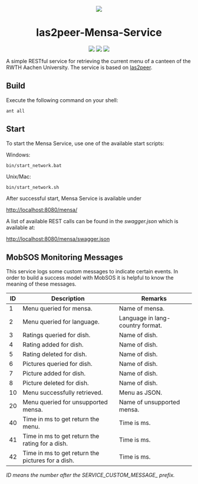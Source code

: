 <p align="center">
  <img src="https://raw.githubusercontent.com/rwth-acis/las2peer/master/img/logo/bitmap/las2peer-logo-128x128.png" />
</p>
<h1 align="center">las2peer-Mensa-Service</h1>
<p align="center">
  <a href="https://travis-ci.org/rwth-acis/las2peer-Mensa-Service" alt="Travis Build Status">
        <img src="https://travis-ci.org/rwth-acis/las2peer-Mensa-Service.svg?branch=master" /></a>
  <a href="https://codecov.io/gh/rwth-acis/las2peer-Mensa-Service" alt="Code Coverage">
        <img src="https://codecov.io/gh/rwth-acis/las2peer-Mensa-Service/branch/master/graph/badge.svg" /></a>
  <a href="https://libraries.io/github/rwth-acis/las2peer-contact-service" alt="Dependencies">
        <img src="https://img.shields.io/librariesio/github/rwth-acis/las2peer-Mensa-Service" /></a>
</p>


A simple RESTful service for retrieving the current menu of a canteen of the RWTH Aachen University. The service is based on [las2peer](https://github.com/rwth-acis/LAS2peer). 

Build
--------
Execute the following command on your shell:

```shell
ant all 
```

Start
--------

To start the Mensa Service, use one of the available start scripts:

Windows:

```shell
bin/start_network.bat
```

Unix/Mac:
```shell
bin/start_network.sh
```

After successful start, Mensa Service is available under

[http://localhost:8080/mensa/](http://localhost:8080/mensa/)

A list of available REST calls can be found in the *swagger.json* which is available at:

[http://localhost:8080/mensa/swagger.json](http://localhost:8080/mensa/swagger.json)

MobSOS Monitoring Messages
-------------------

This service logs some custom messages to indicate certain events.
In order to build a success model with MobSOS it is helpful to know the meaning of these messages.

| ID | Description | Remarks |
|----|-------------|---------|
|  1 | Menu queried for mensa. | Name of mensa. |
|  2 | Menu queried for language. | Language in lang-country format. |
|  3 | Ratings queried for dish. | Name of dish. |
|  4 | Rating added for dish. | Name of dish. |
|  5 | Rating deleted for dish. | Name of dish. |
|  6 | Pictures queried for dish. | Name of dish. |
|  7 | Picture added for dish. | Name of dish. |
|  8 | Picture deleted for dish. | Name of dish. |
| 10 | Menu successfully retrieved. | Menu as JSON. |
| 20 | Menu queried for unsupported mensa. | Name of unsupported mensa. |
| 40 | Time in ms to get return the menu. | Time is ms. |
| 41 | Time in ms to get return the rating for a dish. | Time is ms. |
| 42 | Time in ms to get return the pictures for a dish. | Time is ms. |

*ID means the number after the SERVICE_CUSTOM_MESSAGE_ prefix.*